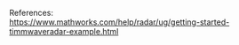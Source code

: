 References:                                                                           
https://www.mathworks.com/help/radar/ug/getting-started-timmwaveradar-example.html 
